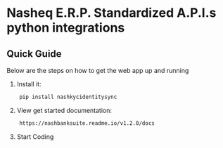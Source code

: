 # Nasheq E.R.P. Standardized A.P.I.s python integrations

## Quick Guide
Below are the steps on how to get the web app up and running

1.	Install it:
```bash
    pip install nashkycidentitysync
```
2.	View get started documentation:
```bash
    https://nashbanksuite.readme.io/v1.2.0/docs
```
3.	Start Coding